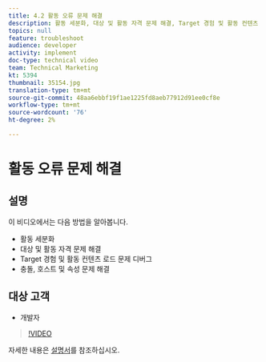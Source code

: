 ```yaml
---
title: 4.2 활동 오류 문제 해결
description: 활동 세분화, 대상 및 활동 자격 문제 해결, Target 경험 및 활동 컨텐츠 로드 문제 디버그, 충돌 문제 해결, 호스트 및 속성
topics: null
feature: troubleshoot
audience: developer
activity: implement
doc-type: technical video
team: Technical Marketing
kt: 5394
thumbnail: 35154.jpg
translation-type: tm+mt
source-git-commit: 48aa6ebbf19f1ae1225fd8aeb77912d91ee0cf8e
workflow-type: tm+mt
source-wordcount: '76'
ht-degree: 2%

---
```



# 활동 오류 문제 해결

## 설명

이 비디오에서는 다음 방법을 알아봅니다.

* 활동 세분화
* 대상 및 활동 자격 문제 해결
* Target 경험 및 활동 컨텐츠 로드 문제 디버그
* 충돌, 호스트 및 속성 문제 해결

## 대상 고객

* 개발자

>[!VIDEO](https://video.tv.adobe.com/v/35154/?quality=12)

자세한 내용은 [설명서](https://docs.adobe.com/content/help/en/target/using/troubleshoot/troubleshooting-target.html)를 참조하십시오.
